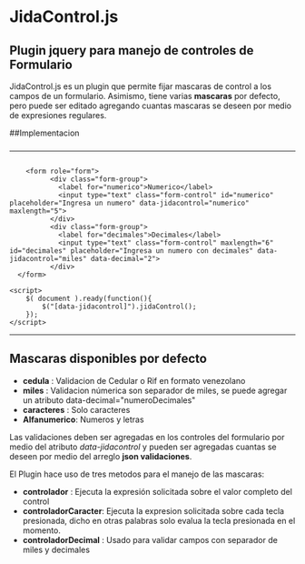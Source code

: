 # JidaControl.js
## Plugin jquery para manejo de controles de Formulario

JidaControl.js es un plugin que permite fijar mascaras de control a los campos de un formulario. Asimismo, tiene varias
**mascaras** por defecto, pero puede ser editado agregando cuantas mascaras se deseen por medio de expresiones regulares.

##Implementacion

### 
***
``` 

	<form role="form">
		  <div class="form-group">
		    <label for="numerico">Numerico</label>
		    <input type="text" class="form-control" id="numerico" placeholder="Ingresa un numero" data-jidacontrol="numerico" maxlength="5">
		  </div>
		  <div class="form-group">
		    <label for="decimales">Decimales</label>
		    <input type="text" class="form-control" maxlength="6" id="decimales" placeholder="Ingresa un numero con decimales" data-jidacontrol="miles" data-decimal="2">
		  </div>
  </form>
 
<script>
	$( document ).ready(function(){
		$("[data-jidacontrol]").jidaControl();
	});
</script>
```
***

## Mascaras disponibles por defecto

* **cedula** : Validacion de Cedular o Rif en formato venezolano
* **miles** : Validacion númerica son separador de miles, se puede agregar un atributo data-decimal="numeroDecimales"
* **caracteres** : Solo caracteres
* **Alfanumerico**: Numeros y letras


Las validaciones deben ser agregadas en los controles del formulario por medio del atributo *data-jidacontrol* y pueden ser agregadas cuantas se deseen
por medio del arreglo **json validaciones**.

El Plugin hace uso de tres metodos para el manejo de las mascaras:
* **controlador** : Ejecuta la expresión solicitada sobre el valor completo del control
* **controladorCaracter**: Ejecuta la expresion solicitada sobre cada tecla presionada, dicho en otras palabras solo evalua la tecla presionada en el momento.
* **controladorDecimal** : Usado para validar campos con separador de miles y decimales
